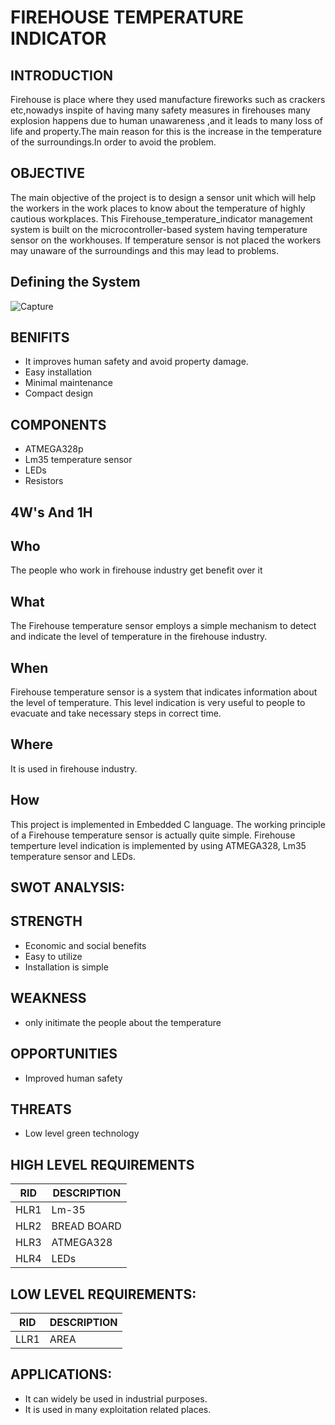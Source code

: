 # FIREHOUSE TEMPERATURE INDICATOR
## INTRODUCTION
Firehouse is place where they used manufacture fireworks such as crackers etc,nowadys inspite of having many safety measures in firehouses many explosion happens due to human unawareness ,and it leads to many loss of life and property.The main reason for this is the increase in the temperature of the surroundings.In order to avoid the problem.
## OBJECTIVE
The main objective of the project is to design a sensor unit which will help the workers in the work places to know about the temperature of highly cautious workplaces. This Firehouse_temperature_indicator management system is built on the microcontroller-based system having temperature sensor on the workhouses. If temperature sensor is not placed the workers may unaware of the surroundings and this may lead to problems.
## Defining the System
![Capture](https://user-images.githubusercontent.com/102171569/164711856-79ad485f-b734-4875-8c80-159a4250e0fe.JPG)

## BENIFITS
- It improves human safety and avoid property damage.
- Easy installation
- Minimal maintenance
- Compact design
## COMPONENTS
- ATMEGA328p
- Lm35 temperature sensor
- LEDs
- Resistors
## 4W's And 1H
## Who
The people who work in firehouse industry get benefit over it
## What
The Firehouse temperature sensor employs a simple mechanism to detect and indicate the level of temperature in the firehouse industry.
## When
Firehouse temperature sensor is a system that indicates information about the level of temperature. This level indication is very useful to people to evacuate and take necessary steps  in correct time.
## Where
It is used in firehouse industry.
## How
This project is implemented in Embedded C language. The working principle of a Firehouse temperature sensor is actually quite simple. Firehouse temperture level indication is implemented by using ATMEGA328, Lm35 temperature sensor and LEDs.
## SWOT ANALYSIS:
## STRENGTH
- Economic and social benefits
- Easy to utilize 
- Installation is simple
## WEAKNESS
- only initimate the people about the temperature
## OPPORTUNITIES
- Improved human safety
## THREATS
- Low level green technology
## HIGH LEVEL REQUIREMENTS
| RID | DESCRIPTION |
| --- | --- |
| HLR1 |	Lm-35|
| HLR2 |	BREAD BOARD|
| HLR3 |	ATMEGA328 |
| HLR4 |	LEDs |
## LOW LEVEL REQUIREMENTS:
| RID |	DESCRIPTION |
| --- | --- |
| LLR1 |	AREA |
## APPLICATIONS:
- It can widely be used in industrial purposes.
- It is used in many exploitation related places.

